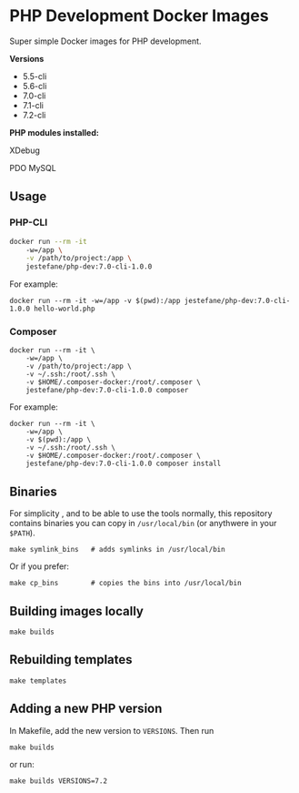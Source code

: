 # PHP Development Docker Images

Super simple Docker images for PHP development.

**Versions**

- 5.5-cli
- 5.6-cli
- 7.0-cli
- 7.1-cli
- 7.2-cli

**PHP modules installed:**

XDebug

PDO MySQL

## Usage

### PHP-CLI

```bash
docker run --rm -it
    -w=/app \
    -v /path/to/project:/app \
    jestefane/php-dev:7.0-cli-1.0.0
```

For example:

```shell
docker run --rm -it -w=/app -v $(pwd):/app jestefane/php-dev:7.0-cli-1.0.0 hello-world.php
```

### Composer

```shell
docker run --rm -it \
    -w=/app \
    -v /path/to/project:/app \
    -v ~/.ssh:/root/.ssh \
    -v $HOME/.composer-docker:/root/.composer \
    jestefane/php-dev:7.0-cli-1.0.0 composer
```

For example:

```shell
docker run --rm -it \
    -w=/app \
    -v $(pwd):/app \
    -v ~/.ssh:/root/.ssh \
    -v $HOME/.composer-docker:/root/.composer \
    jestefane/php-dev:7.0-cli-1.0.0 composer install
```

## Binaries

For simplicity , and to be able to use the tools normally, this repository contains binaries you can copy in `/usr/local/bin` (or anythwere in your `$PATH`).

```shell
make symlink_bins   # adds symlinks in /usr/local/bin
```

Or if you prefer:

```shell
make cp_bins        # copies the bins into /usr/local/bin
```

## Building images locally

```shell
make builds
```

## Rebuilding templates

```shell
make templates
```

## Adding a new PHP version

In Makefile, add the new version to `VERSIONS`. Then run

```shell
make builds
```

or run:

```shell
make builds VERSIONS=7.2
```